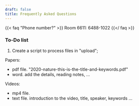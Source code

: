 ```yaml
---
draft: false
title: Frequently Asked Questions
---
```


{{< faq "Phone number?" >}}
Room 6611: 6488-1022
{{</ faq >}}


### To-Do list

1. Create a script to process files in "upload";    

Papers:

  - pdf file. "2020-nature-this-is-the-title-and-keywords.pdf"    
  - word. add the details, reading notes, ...
  
Videos:

  - mp4 file.  
  - text file. introduction to the video, title, speaker, keywords ...
  

  
